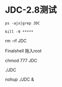 # JDC-2.8测试


	ps -ajx|grep JDC

	kill -9 *****

  rm -rf JDC
  
  Finalshell 拖入root
  
  
  chmod 777 JDC

  ./JDC

  nohup ./JDC &